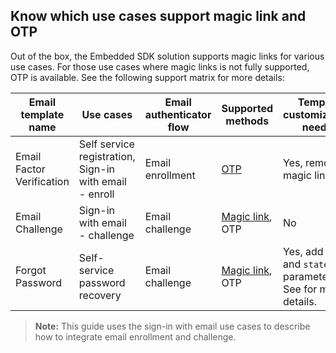 ## Know which use cases support magic link and OTP

Out of the box, the Embedded SDK solution supports magic links for various use cases. For those use cases where magic links is not fully supported, OTP is available. See the following support matrix for more details:

| Email template name  | Use cases  | Email authenticator flow  | Supported methods | Template customizations needed |
| ----------------------------| ------------------|------------------------|-------------|-------------------------|
| Email Factor Verification   | Self service registration, Sign-in with email - enroll   | Email enrollment  | [OTP](#integrate-the-email-authenticator-using-otp)              | Yes, remove magic link
| Email Challenge             | Sign-in with email - challenge                           | Email challenge   | [Magic link](#integrate-email-challenge-with-magic-links), OTP  | No
| Forgot Password             | Self-service password recovery                           | Email challenge   | [Magic link](#integrate-email-challenge-with-magic-links), OTP  | Yes, add `otp` and `state` parameters. See <StackSnippet snippet="custompwdguide" inline />  for more details.

> **Note:** This guide uses the sign-in with email use cases to describe how to integrate email enrollment and challenge.
